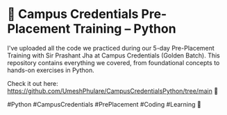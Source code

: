 # 🚀 Campus Credentials Pre-Placement Training – Python

I've uploaded all the code we practiced during our 5-day Pre-Placement Training with Sir Prashant Jha at Campus Credentials (Golden Batch). This repository contains everything we covered, from foundational concepts to hands-on exercises in Python.

Check it out here: https://github.com/UmeshPhulare/CampusCredentialsPython/tree/main 🔗

#Python #CampusCredentials #PrePlacement #Coding #Learning 🚀
